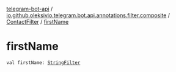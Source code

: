 [telegram-bot-api](../../index.md) / [io.github.oleksivio.telegram.bot.api.annotations.filter.composite](../index.md) / [ContactFilter](index.md) / [firstName](./first-name.md)

# firstName

`val firstName: `[`StringFilter`](../../io.github.oleksivio.telegram.bot.api.annotations.filter.primitive/-string-filter/index.md)